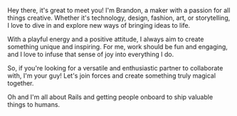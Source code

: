 Hey there, it's great to meet you! I'm Brandon, a maker with a passion for all things creative. Whether it's technology, design, fashion, art, or storytelling, I love to dive in and explore new ways of bringing ideas to life.

With a playful energy and a positive attitude, I always aim to create something unique and inspiring. For me, work should be fun and engaging, and I love to infuse that sense of joy into everything I do.

So, if you're looking for a versatile and enthusiastic partner to collaborate with, I'm your guy! Let's join forces and create something truly magical together.

Oh and I'm all about Rails and getting people onboard to ship valuable things to humans.
